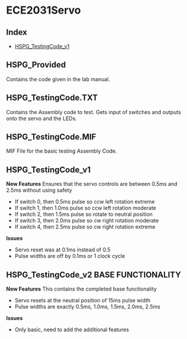 # ECE2031Servo

## Index
- [HSPG_TestingCode_v1](#HSPG_TestingCode_v1)


## HSPG_Provided
Contains the code given in the lab manual.

## HSPG_TestingCode.TXT
Contains the Assembly code to test. Gets input of switches and outputs onto the servo and the LEDs.

## HSPG_TestingCode.MIF
MIF File for the basic testing Assembly Code.

## HSPG_TestingCode_v1

**New Features**
Ensures that the servo controls are between 0.5ms and 2.5ms without using safety

- If switch 0, then 0.5ms pulse so ccw left rotation extreme
- If switch 1, then 1.0ms pulse so ccw left rotation moderate
- If switch 2, then 1.5ms pulse so rotate to neutral position
- If switch 3, then 2.0ms pulse so cw right rotation moderate
- If switch 4, then 2.5ms pulse so cw right rotation extreme

**Issues**

- Servo reset was at 0.1ms instead of 0.5
- Pulse widths are off by 0.1ms or 1 clock cycle

## HSPG_TestingCode_v2 BASE FUNCTIONALITY

**New Features**
This contains the completed base functionality

- Servo resets at the neutral position of 15ms pulse width
- Pulse widths are exactly 0.5ms, 1.0ms, 1.5ms, 2.0ms, 2.5ms

**Issues**

- Only basic, need to add the additional features
	
